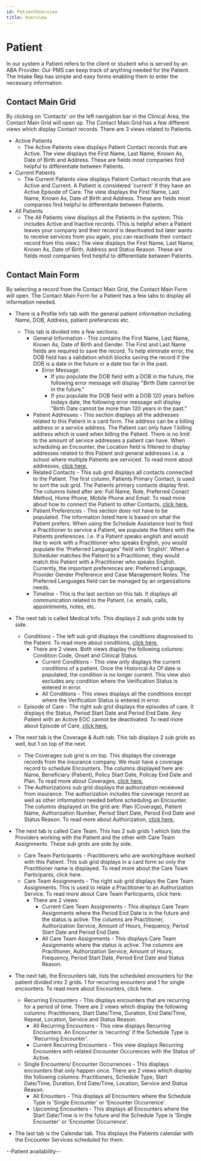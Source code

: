 ```yaml
---
id: PatientOverview
title: Overview
---
```


# Patient

In our system a Patient refers to the client or student who is served by an ABA Provider. Our PMS can keep track of anything needed for the Patient. The Intake Rep has simple and easy forms enabling them to enter the necessary information. 

## Contact Main Grid

By clicking on 'Contacts' on the left navigation bar in the Clinical Area, the Contact Main Grid will open up. The Contact Main Grid has a few different views which display Contact records. There are 3 views related to Patients. 
- Active Patients
    - The Active Patients view displays Patient Contact records that are Active. The view displays the First Name, Last Name, Known As, Date of Birth and Address. These are fields most companies find helpful to differentiate between Patients. 
- Current Patients
    -  The Current Patients view displays Patient Contact records that are Active and Current. A Patient is considered 'current' if they have an Active Episode of Care. The view displays the First Name, Last Name, Known As, Date of Birth and Address. These are fields most companies find helpful to differentiate between Patients.
- All Patients
    - The All Patients view displays all the Patients in the system. This includes Active and Inactive records. (This is helpful when a Patient leaves your company and their record is deactivated but later wants to receive services from you again, you can reactivate their contact record from this view.) The view displays the First Name, Last Name, Known As, Date of Birth, Address and Status Reason. These are fields most companies find helpful to differentiate between Patients.


## Contact Main Form

By selecting a record from the Contact Main Grid, the Contact Main Form will open. The Contact Main Form for a Patient has a few tabs to display all information needed. 
- There is a Profile Info tab with the general patient information including Name, DOB, Address, patient preferances etc. 
    - This tab is divided into a few sections:
        - General Information - This contains the First Name, Last Name, Known As, Date of Birth and Gender. The First and Last Name fields are required to save the record. To help eliminate error, the DOB field has a validation which blocks saving the record if the DOB is a date in the future or a date too far in the past. 
            - Error Message: 
                - If you populate the DOB field with a DOB in the future, the following error message will display "Birth Date cannot be in the future." 
                - If you populate the DOB field with a DOB 120 years before todays date, the following error message will display "Birth Date cannot be more than 120 years in the past."
        - Patient Addresses - This section displays all the addresses related to this Patient in a card form. The address can be a billing address or a service address. The Patient can only have 1 billing address which is used when billing the Patient. There is no limit to the amount of service addresses a patient can have. When scheduling an Encounter, the Location field is filtered to display addresses related to this Patient and general addresses i.e. a school where multiple Patients are serviced. To read more about addresses, [click here.](Location.md)
        - Related Contacts - This sub grid displays all contacts connected to the Patient. The first column, Patients Primary Contact, is used to sort the sub grid. The Patients primary contacts display first. The columns listed after are: Full Name, Role, Preferred Conact Method, Home Phone, Mobile Phone and Email. To read more about how to connect the Patient to other Contacts, [click here.](Connection.md) 
        - Patient Preferences - This section does not have to be populated. The information listed here is based on what the Patient prefers. When using the Schedule Assistance tool to find a Practitioner to service a Patient, we populate the filters with the Patients preferences. I.e. If a Patient speaks english and would like to work with a Practitioner who speaks English, you would populate the 'Preferred Languages' field with 'English'. When a Scheduler matches the Patient to a Practitioner, they would match this Patient with a Practitioner who speaks English. Currently, the important preferences are: Preferred Language, Provider Gender Preference and Case Management Notes. The Preferred Languages field can be managed by an organizations needs. 
        - Timeline - This is the last section on this tab. It displays all communication related to the Patient. I.e. emails, calls, appointments, notes, etc.
        
- The next tab is called Medical Info. This displays 2 sub grids side by side. 
    - Conditions - The left sub grid displays the conditions diagnosised to the Patient. To read more about conditions, [click here.](Conditions.md) 
        - There are 2 views. Both views display the following columns: Condition Code, Onset and Clinical Status. 
            - Current Conditions - This view only displays the current conditions of a patient. Once the Historical As Of date is populated, the condition is no longer current. This view also excludes any condition where the Verification Status is entered in error.
            - All Conditions - This views displays all the conditions except where the Verification Status is entered in error.
    - Episode of Care - The right sub grid displays the episodes of care. It displays the Status, Period Start Date and Period End Date. Any Patient with an Active EOC cannot be deactivated. To read more about Episode of Care, [click here.](EpisodeOfCare.md)

- The next tab is the Coverage & Auth tab. This tab displays 2 sub grids as well, but 1 on top of the next. 
    - The Coverages sub grid is on top. This displays the coverage records from the insurance company. We must have a coverage record to schedule Encounters. The columns displayed here are: Name, Beneficiary (Patient), Policy Start Date, Policay End Date and Plan. To read more about Coverages, [click here.](Coverages.md) 
    - The Authorizations sub grid displays the authorization receieved from insurance. The authorization includes the coverage record as well as other information needed before scheduling an Encounter. The columns displayed on the grid are: Plan (Coverage), Patient Name, Authorization Number, Period Start Date, Period End Date and Status Reason. To read more about Authorization, [click here.](Authorization.md) 
- The next tab is called Care Team. This has 2 sub grids 1 which lists the Providers working with the Patient and the other with Care Team Assignments. These sub grids are side by side. 
    - Care Team Participants - Practitioners who are working/have worked with this Patient. This sub grid displays in a card form so only the Practitioner name is displayed. To read more about the Care Team Participants, click here.
    - Care Team Assignments - The right sub grid displays the Care Team Assignments. This is used to relate a Practitioner to an Authorization Service. To read more about Care Team Participants, click here. 
        - There are 2 views:
            - Current Care Team Assignments - This displays Care Team Assignments where the Period End Date is in the future and the status is active. The columns are Practitioner, Authorization Service, Amount of Hours, Frequency, Period Start Date and Period End Date.
            - All Care Team Assignments - This displays Care Team Assignments where the status is active. The columns are Practitioner, Authorization Service, Amount of Hours, Frequency, Period Start Date, Period End Date and Status Reason.

- The next tab, the Encounters tab, lists the scheduled encounters for the patient divided into 2 grids. 1 for recurring enounters and 1 for single encounters. To read more about Encounters, click here. 
    - Recurring Encounters - This displays encounters that are recurring for a period of time. There are 2 views which display the following columns: Practitioners, Start Date/Time, Duration, End Date/Time, Repeat, Location, Service and Status Reason. 
        - All Recurring Encounters - This view displays Recurring Encounters. An Encounter is 'recurring' if the Schedule Type is 'Recurring Encounter'. 
        - Current Recurring Encounters - This view displays Recurring Encounters with related Encounter Occurences with the Status of Active. 
    - Single Encounters/ Encounter Occurrences - This displays encounters that only happen once. There are 2 views which display the following columns: Practitioners, Schedule Type, Start Date/Time, Duration, End Date/Time, Location, Service and Status Reason. 
        - All Enounters - This displays all Encounters where the Schedule Type is 'Single Encounter' or 'Encounter Occurrence'.
        - Upcoming Encounters - This displays all Encounters where the Start Date/Time is in the future and the Schedule Type is 'Single Encounter' or 'Encounter Occurrence'.

- The last tab is the Calendar tab. This displays the Patients calendar with the Encounter Services scheduled for them. 

--Patient availability--

